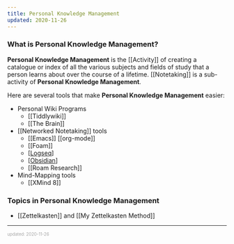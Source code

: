 ```yaml
---
title: Personal Knowledge Management
updated: 2020-11-26
---
```


### What is Personal Knowledge Management?

**Personal Knowledge Management** is the [[Activity]] of creating a catalogue or index of all the various subjects and fields of study that a person learns about over the course of a lifetime. [[Notetaking]] is a sub-activity of **Personal Knowledge Management**.

Here are several tools that make **Personal Knowledge Management** easier:

- Personal Wiki Programs
  - [[Tiddlywiki]]
  - [[The Brain]]
- [[Networked Notetaking]] tools
  - [[Emacs]] [[org-mode]]
  - [[Foam]]
  - [[Logseq]]
  - [[Obsidian]]
  - [[Roam Research]]
- Mind-Mapping tools
  - [[XMind 8]]

### Topics in Personal Knowledge Management

- [[Zettelkasten]] and [[My Zettelkasten Method]]

---

<sup><sub><font color="#a6a6a6">updated: 2020-11-26</font></sub></sup>

[//begin]: # "Autogenerated link references for markdown compatibility"
[networked-notetaking]: networked-notetaking "Networked Notetaking"
[logseq]: logseq "Logseq"
[obsidian]: obsidian "Obsidian.md"
[roam-research]: roam-research "Roam Research"
[xmind-8]: xmind-8 "XMind 8"
[//end]: # "Autogenerated link references"
